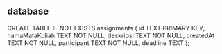 ## database

CREATE TABLE IF NOT EXISTS assignments (
  id TEXT PRIMARY KEY,
  namaMataKuliah TEXT NOT NULL,
  deskripsi TEXT NOT NULL,
  createdAt TEXT NOT NULL,
  participant TEXT NOT NULL,
  deadline TEXT
);

